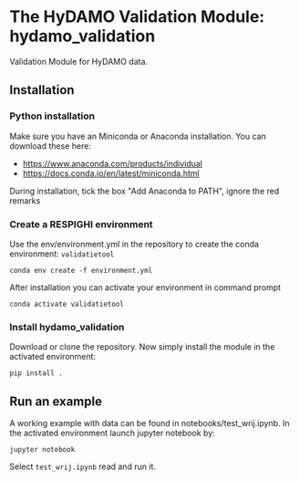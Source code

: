 # The HyDAMO Validation Module: hydamo_validation

Validation Module for HyDAMO data.

## Installation

### Python installation
Make sure you have an Miniconda or Anaconda installation. You can download these here:
 - https://www.anaconda.com/products/individual
 - https://docs.conda.io/en/latest/miniconda.html

During installation, tick the box "Add Anaconda to PATH", ignore the red remarks

### Create a RESPIGHI environment
Use the env/environment.yml in the repository to create the conda environment: `validatietool`

```
conda env create -f environment.yml
```

After installation you can activate your environment in command prompt

```
conda activate validatietool
```

### Install hydamo_validation
Download or clone the repository. Now simply install the module in the activated environment:

```
pip install .
```

## Run an example
A working example with data can be found in notebooks/test_wrij.ipynb. In the activated environment launch jupyter notebook by:

```
jupyter notebook
```

Select `test_wrij.ipynb` read and run it.
